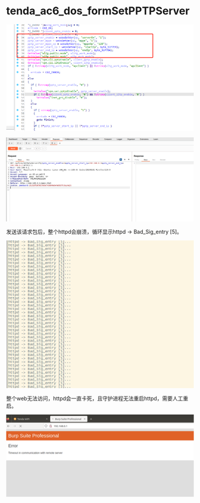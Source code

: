 # tenda_ac6_dos_formSetPPTPServer



![](vx_images/235463631404143.png)




![](vx_images/66896045299720.png)

发送该请求包后，整个httpd会崩溃，循环显示httpd -> Bad_Sig_entry [5]。


![](vx_images/319442015431877.png)


整个web无法访问，httpd会一直卡死，且守护进程无法重启httpd，需要人工重启。


![](vx_images/204172933857241.png)